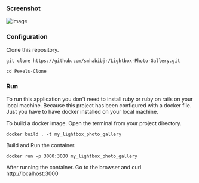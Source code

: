 ### Screenshot

![image](https://user-images.githubusercontent.com/77357735/216818927-bc31ea9e-0595-4b77-8b5e-e93b3167c250.png)

### Configuration

Clone this repository.
````
git clone https://github.com/smhabibjr/Lightbox-Photo-Gallery.git
````

````
cd Pexels-Clone
````

### Run

To run this application you don't need to install ruby or ruby on rails on your local machine. Because this project has been configured with a docker file. Just you have to have docker installed on your local machine.

To build a docker image. Open the terminal from your project directory.
````
docker build . -t my_lightbox_photo_gallery
````
Build and Run the container.
````
docker run -p 3000:3000 my_lightbox_photo_gallery
````
After running the container. Go to the browser and curl http://localhost:3000
